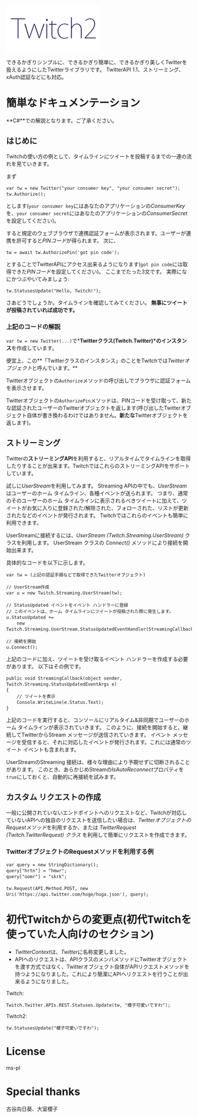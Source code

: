![](https://raw.githubusercontent.com/syuilo/Twitch2/master/twitch2.png)

できるかぎりシンプルに、できるかぎり簡単に、できるかぎり美しくTwitterを扱えるようにしたTwitterライブラリです。
TwitterAPI 1.1、ストリーミング、xAuth認証などにも対応。

# 簡単なドキュメンテーション
**C#**での解説となります。ご了承ください。
## はじめに
Twitchの使い方の例として、タイムラインにツイートを投稿するまでの一連の流れを見ていきます。

まず
```CSharp
var tw = new Twitter("your consumer key", "your consumer secret");
tw.Authorize();
```
とします(`your consumer key`にはあなたのアプリケーションの*ConsumerKey*を、`your consumer secret`にはあなたのアプリケーションの*ConsumerSecret*を設定してください)。

すると規定のウェブブラウザで連携認証フォームが表示されます。ユーザーが連携を許可すると*PINコード*が得られます。
次に、
```CSharp
tw = await tw.AuthorizePin('got pin code');
```
とすることでTwitterAPIにアクセス出来るようになります(`got pin code`には取得できた*PINコード*を設定してください)。
ここまでたった3文です。
実際になにかつぶやいてみましょう:
```CSharp
tw.StatusesUpdate("Hello, Twitch!");
```
さあどうでしょうか。タイムラインを確認してみてください。
**無事にツイートが投稿されていれば成功です。**

### 上記のコードの解説
`var tw = new Twitter(...)`で***Twitterクラス(Twitch.Twitter)*のインスタンス**を作成しています。

便宜上、この**「Twitterクラスのインスタンス」のことをTwitchでは*Twitterオブジェクト*と呼んでいます。**

Twitterオブジェクトの`Authorize`メソッドの呼び出しでブラウザに認証フォームを表示させます。

Twitterオブジェクトの`AuthorizePin`メソッドは、PINコードを受け取って、新たな認証されたユーザーのTwitterオブジェクトを返します(呼び出したTwitterオブジェクト自体が書き換わるわけではありません。**新たな**Twitterオブジェクトを返します)。

## ストリーミング
Twitterの**ストリーミングAPI**を利用すると、リアルタイムでタイムラインを取得したりすることが出来ます。TwitchではこれらのストリーミングAPIをサポートしています。

試しに*UserStream*を利用してみます。
Streaming APIの中でも、*UserStream*はユーザーのホーム タイムライン、各種イベントが送られます。
つまり、通常のそのユーザーのホーム タイムラインに表示されるべきツイートに加えて、ツイートがお気に入りに登録された/解除された、フォローされた、リストが更新されたなどのイベントが発行されます。
Twitchではこれらのイベントも簡単に利用できます。

UserStreamに接続するには、*UserStream (Twitch.Streaming.UserStream)* クラスを利用します。
UserStream クラスの *Connect()* メソッドにより接続を開始出来ます。

具体的なコードを以下に示します。
```CSharp
var tw = (上記の認証手順などで取得できたTwitterオブジェクト)
 
// UserStream作成
var u = new Twitch.Streaming.UserStream(tw);
 
// StatusUpdated イベントをイベント ハンドラーに登録
// このイベントは、ホーム タイムラインにツイートが投稿された際に発生します。
u.StatusUpdated += 
    new Twitch.Streaming.UserStream.StatusUpdatedEventHandler(StreamingCallback);
 
// 接続を開始
u.Connect();
```
上記のコードに加え、ツイートを受け取るイベント ハンドラーを作成する必要があります。
以下はその例です。
```CSharp
public void StreamingCallback(object sender, Twitch.Streaming.StatusUpdatedEventArgs e)
{
    // ツイートを表示
    Console.WriteLine(e.Status.Text);
}
```
上記のコードを実行すると、コンソールにリアルタイム&非同期でユーザーのホーム タイムラインが表示されていきます。
このように、接続を開始すると、継続してTwitterからStream メッセージが送信されていきます。
イベント メッセージを受信すると、それに対応したイベントが発行されます。これには通常のツイート イベントも含まれます。

UserStreamのStreaming 接続は、様々な理由により予期せずに切断されることがあります。
このとき、あらかじめStreamの*IsAutoReconnect*プロパティを`true`にしておくと、自動的に再接続を試みます。

## カスタム リクエストの作成
一般に公開されていないエンドポイントへのリクエストなど、Twitchが対応していないAPIへの独自のリクエストを送信したい場合は、*TwitterオブジェクトのRequestメソッド*を利用するか、または *TwitterRequest (Twitch.TwitterRequest) クラス* を利用して簡単にリクエストを作成できます。

### TwitterオブジェクトのRequestメソッドを利用する例
```
var query = new StringDictionary();
query["hrtn"] = "hmwr";
query["oomr"] = "skrk";

tw.Request(API.Method.POST, new Uri('https://api.twitter.com/hoge/huga.json'), query);
```

# 初代Twitchからの変更点(初代Twitchを使っていた人向けのセクション)
- *TwitterContext*は、*Twitter*に名称変更しました。
- APIへのリクエストは、APIクラスのメンバメソッドにTwitterオブジェクトを渡す方式ではなく、Twitterオブジェクト自体がAPIリクエストメソッドを持つようになりました。これにより簡潔にAPIへリクエストを行うことが出来るようになりました。

Twitch:
```
Twitch.Twitter.APIs.REST.Statuses.Update(tw, "櫻子可愛いですわ");
```
Twitch2:
```
tw.StatusesUpdate("櫻子可愛いですわ");
```

# License
ms-pl

# Special thanks
古谷向日葵、大室櫻子
